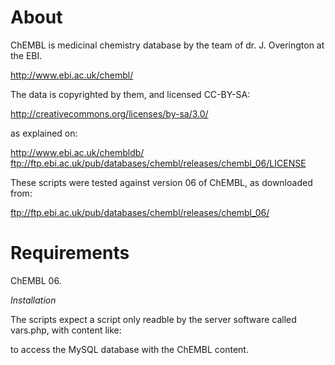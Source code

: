 # About

ChEMBL is medicinal chemistry database by the team of dr. J. Overington at the EBI.

  http://www.ebi.ac.uk/chembl/

The data is copyrighted by them, and licensed CC-BY-SA:

  http://creativecommons.org/licenses/by-sa/3.0/

as explained on:

  http://www.ebi.ac.uk/chembldb/
  ftp://ftp.ebi.ac.uk/pub/databases/chembl/releases/chembl_06/LICENSE

These scripts were tested against version 06 of ChEMBL, as downloaded from:

  ftp://ftp.ebi.ac.uk/pub/databases/chembl/releases/chembl_06/

# Requirements

ChEMBL 06.

*Installation*

The scripts expect a script only readble by the server software called vars.php, with content like:

<?php

$user = 'user';
$pwd = 'secret';

?>

to access the MySQL database with the ChEMBL content.
